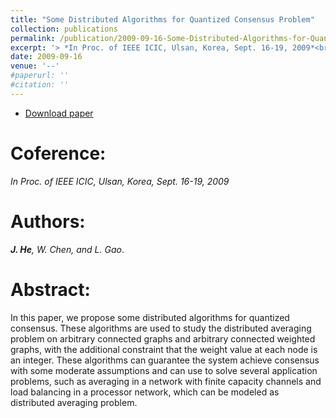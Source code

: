 ```yaml
---
title: "Some Distributed Algorithms for Quantized Consensus Problem"
collection: publications
permalink: /publication/2009-09-16-Some-Distributed-Algorithms-for-Quantized-Consensus-Problem/
excerpt: '> *In Proc. of IEEE ICIC, Ulsan, Korea, Sept. 16-19, 2009*<br>***J. He**, W. Chen, and L. Gao*.'
date: 2009-09-16
venue: '--'
#paperurl: ''
#citation: ''
---
```

- [Download paper](https://link.springer.com/chapter/10.1007/978-3-642-04070-2_50)

Coference:
===
*In Proc. of IEEE ICIC, Ulsan, Korea, Sept. 16-19, 2009*   

Authors: 
===
***J. He**, W. Chen, and L. Gao*.

Abstract: 
===
In this paper, we propose some distributed algorithms for quantized consensus. These algorithms are used to study the distributed averaging problem on arbitrary connected graphs and arbitrary connected weighted graphs, with the additional constraint that the weight value at each node is an integer. These algorithms can guarantee the system achieve consensus with some moderate assumptions and can use to solve several application problems, such as averaging in a network with finite capacity channels and load balancing in a processor network, which can be modeled as distributed averaging problem.